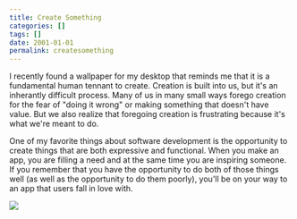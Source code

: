 ```yaml
---
title: Create Something
categories: []
tags: []
date: 2001-01-01
permalink: createsomething
---
```


I recently found a wallpaper for my desktop that reminds me that it is a fundamental human tennant to create. Creation is built into us, but it&#39;s an inherantly difficult process. Many of us in many small ways forego creation for the fear of "doing it wrong" or making something that doesn&#39;t have value. But we also realize that foregoing creation is frustrating because it&#39;s what we&#39;re meant to do.
<!-- xmore -->

One of my favorite things about software development is the opportunity to create things that are both expressive and functional. When you make an app, you are filling a need and at the same time you are inspiring someone. If you remember that you have the opportunity to do both of those things well (as well as the opportunity to do them poorly), you&#39;ll be on your way to an app that users fall in love with.

![](/files/createsomething_01.png)
